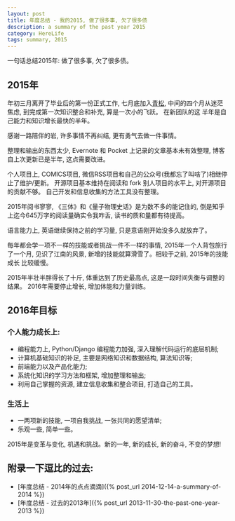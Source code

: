 ```yaml
---
layout: post
title: 年度总结 - 我的2015, 做了很多事, 欠了很多债
description: a summary of the past year 2015
category: HereLife
tags: summary, 2015
---
```


一句话总结2015年: 做了很多事, 欠了很多债。
<!--more-->

## **2015年**

年初三月离开了毕业后的第一份正式工作, 七月底加入[青松](http://www.qssec.com), 中间的四个月从迷茫焦虑, 到完成第一次知识整合和补充, 算是一次小的飞跃。 在新团队的这
半年是自己能力和知识增长最快的半年。

感谢一路陪伴的岩, 许多事情不再纠结, 更有勇气去做一件事情。

整理和输出的东西太少, Evernote 和 Pocket 上记录的文章基本未有效整理, 博客自上次更新已是半年, 这点需要改进。

个人项目上, COMICS项目, 微信RSS项目和自己的公众号(我都忘了叫啥了)相继停止了维护/更新。 开源项目基本维持在阅读和 fork 别人项目的水平上, 对开源项目的贡献不够。 
自己开发和信息收集的方法工具没有整理。

2015年阅书寥寥, 《三体》和《量子物理史话》是为数不多的能记住的, 倒是知乎上迄今645万字的阅读量确实令我咋舌, 读书的质和量都有待提高。

语言能力上, 英语继续保持之前的学习量, 只是意语刚开始没多久就放弃了。

每年都会学一项不一样的技能或者挑战一件不一样的事情, 2015年一个人背包旅行了一个月, 见识了江南的风景, 新增的技能就算滑雪了。相较于之前, 2015年的技能成长
比较缓慢。

2015年半壮半胖得长了十斤, 体重达到了历史最高点, 这是一段时间失衡与调整的结果。 2016年需要停止增长, 增加体能和力量训练。

## **2016年目标**

### 个人能力成长上:

 - 编程能力上, Python/Django 编程能力加强, 深入理解代码运行的底层机制;
 - 计算机基础知识的补足, 主要是网络知识和数据结构, 算法知识等;
 - 前端能力以及产品化能力;
 - 系统化知识的学习方法和框架, 增加整理和输出;
 - 利用自己掌握的资源, 建立信息收集和整合项目, 打造自己的工具。

### 生活上

 - 一两项新的技能, 一项自我挑战, 一张共同的愿望清单;
 - 乐观一些, 简单一些。

2015年是变革与变化, 机遇和挑战。新的一年, 新的成长, 新的奋斗, 不变的梦想! 


## **附录一下逗比的过去**:

 - [年度总结 - 2014年的点点滴滴]({% post_url 2014-12-14-a-summary-of-2014 %})
 - [年度总结 - 过去的2013年]({% post_url 2013-11-30-the-past-one-year-2013 %})
 
